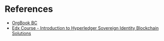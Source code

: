# References

* [OrgBook BC](https://www.orgbook.gov.bc.ca/en/home)
* [Edx Course - Introduction to Hyperledger Sovereign Identity Blockchain Solutions](https://learning.edx.org/course/course-v1:LinuxFoundationX+LFS172x+3T2019/home)

